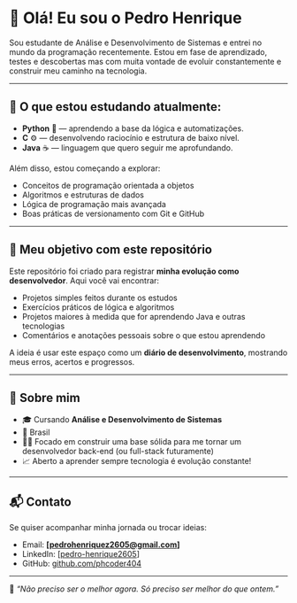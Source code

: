 # 👋 Olá! Eu sou o Pedro Henrique

Sou estudante de Análise e Desenvolvimento de Sistemas e entrei no mundo da programação recentemente. Estou em fase de aprendizado, testes e descobertas mas com muita vontade de evoluir constantemente e construir meu caminho na tecnologia.

---

## 🚀 O que estou estudando atualmente:
- **Python** 🐍 — aprendendo a base da lógica e automatizações.
- **C** ⚙️ — desenvolvendo raciocínio e estrutura de baixo nível.
- **Java** ☕ — linguagem que quero seguir me aprofundando.
  
Além disso, estou começando a explorar:
- Conceitos de programação orientada a objetos
- Algoritmos e estruturas de dados
- Lógica de programação mais avançada
- Boas práticas de versionamento com Git e GitHub

---

## 🎯 Meu objetivo com este repositório

Este repositório foi criado para registrar **minha evolução como desenvolvedor**. Aqui você vai encontrar:

- Projetos simples feitos durante os estudos  
- Exercícios práticos de lógica e algoritmos  
- Projetos maiores à medida que for aprendendo Java e outras tecnologias  
- Comentários e anotações pessoais sobre o que estou aprendendo

A ideia é usar este espaço como um **diário de desenvolvimento**, mostrando meus erros, acertos e progressos.

---

## 💼 Sobre mim
- 🎓 Cursando **Análise e Desenvolvimento de Sistemas**
- 📍 Brasil
- 👨‍💻 Focado em construir uma base sólida para me tornar um desenvolvedor back-end (ou full-stack futuramente)
- 📈 Aberto a aprender sempre tecnologia é evolução constante!

---

## 📬 Contato

Se quiser acompanhar minha jornada ou trocar ideias:

- Email: **[pedrohenriquez2605@gmail.com]**
- LinkedIn: [[pedro-henrique2605](https://www.linkedin.com/in/pedro-henrique2605/)]
- GitHub: [github.com/phcoder404](https://github.com/phcoder404)

---

🧠 *“Não preciso ser o melhor agora. Só preciso ser melhor do que ontem.”*
